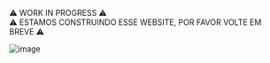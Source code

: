 :warning: WORK IN PROGRESS :warning:  
:warning: ESTAMOS CONSTRUINDO ESSE WEBSITE, POR FAVOR VOLTE EM BREVE :warning:

![image]()
